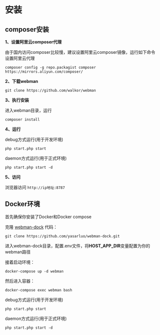 # 安装

## composer安装

**1、设置阿里云composer代理**

由于国内访问composer比较慢，建议设置阿里云composer镜像，运行如下命令设置阿里云代理

`composer config -g repo.packagist composer https://mirrors.aliyun.com/composer/`

**2、下载webman**

`git clone https://github.com/walkor/webman`


**3、执行安装**

进入webman目录，运行

`composer install`

**4、运行**

debug方式运行(用于开发环境)
 
`php start.php start`

daemon方式运行(用于正式环境)

`php start.php start -d`

**5、访问**

浏览器访问 `http://ip地址:8787`

## Docker环境

首先确保你安装了Docker和Docker compose

克隆 [webman-dock](https://github.com/yasarluo/webman-dock) 代码：

`git clone https://github.com/yasarluo/webman-dock.git`

进入webman-dock目录，配置.env文件，将**HOST_APP_DIR**变量配置为你的webman路径

接着启动环境：

`docker-compose up -d webman`

然后进入容器：

`docker-compose exec webman bash`

debug方式运行(用于开发环境)
 
`php start.php start`

daemon方式运行(用于正式环境)

`php start.php start -d`
